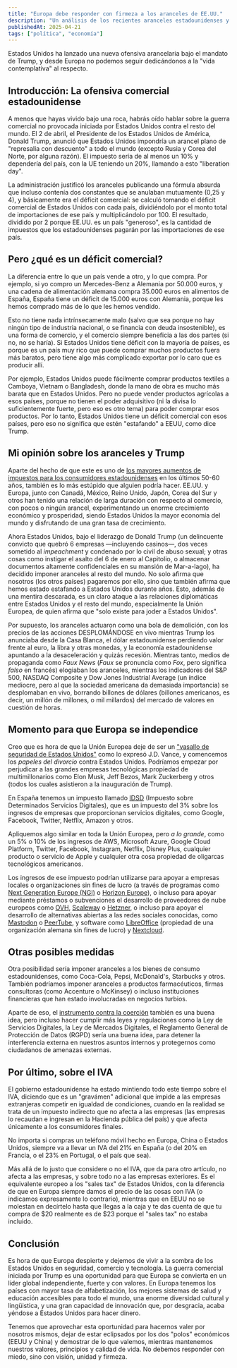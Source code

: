 ```yaml
---
title: "Europa debe responder con firmeza a los aranceles de EE.UU."
description: "Un análisis de los recientes aranceles estadounidenses y una propuesta de estrategia de respuesta europea."
publishedAt: 2025-04-21
tags: ["política", "economía"]
---
```


Estados Unidos ha lanzado una nueva ofensiva arancelaria bajo el mandato de Trump, y desde Europa no podemos seguir dedicándonos a la "vida contemplativa" al respecto.

## Introducción: La ofensiva comercial estadounidense

A menos que hayas vivido bajo una roca, habrás oído hablar sobre la guerra comercial no provocada iniciada por Estados Unidos contra el resto del mundo. El 2 de abril, el Presidente de los Estados Unidos de América, Donald Trump, anunció que Estados Unidos impondría un arancel plano de "represalia con descuento" a todo el mundo (excepto Rusia y Corea del Norte, por alguna razón). El impuesto sería de al menos un 10% y dependería del país, con la UE teniendo un 20%, llamando a esto "liberation day".

La administración justificó los aranceles publicando una fórmula absurda que incluso contenía dos constantes que se anulaban mutuamente (0,25 y 4), y básicamente era el déficit comercial: se calculó tomando el déficit comercial de Estados Unidos con cada país, dividiéndolo por el monto total de importaciones de ese país y multiplicándolo por 100. El resultado, dividido por 2 porque EE.UU. es un país "generoso", es la cantidad de impuestos que los estadounidenses pagarán por las importaciones de ese país.

## Pero ¿qué es un déficit comercial?

La diferencia entre lo que un país vende a otro, y lo que compra. Por ejemplo, si yo compro un Mercedes-Benz a Alemania por 50.000 euros, y una cadena de alimentación alemana compra 35.000 euros en alimentos de España, España tiene un déficit de 15.000 euros con Alemania, porque les hemos comprado más de lo que les hemos vendido. 

Esto no tiene nada intrínsecamente malo (salvo que sea porque no hay ningún tipo de industria nacional, o se financia con deuda insostenible), es una forma de comercio, y el comercio siempre beneficia a las dos partes (si no, no se haría). Si Estados Unidos tiene déficit con la mayoría de países, es porque es un país muy rico que puede comprar muchos productos fuera más baratos, pero tiene algo más complicado exportar por lo caro que es producir allí.

Por ejemplo, Estados Unidos puede fácilmente comprar productos textiles a Camboya, Vietnam o Bangladesh, donde la mano de obra es mucho más barata que en Estados Unidos. Pero no puede vender productos agrícolas a esos países, porque no tienen el poder adquisitivo (ni la divisa lo suficientemente fuerte, pero eso es otro tema) para poder comprar esos productos. Por lo tanto, Estados Unidos tiene un déficit comercial con esos países, pero eso no significa que estén "estafando" a EEUU, como dice Trump.

## Mi opinión sobre los aranceles y Trump

Aparte del hecho de que este es uno de [los mayores aumentos de impuestos para los consumidores estadounidenses](https://www.reuters.com/markets/us/trumps-tariffs-are-largest-us-tax-hike-since-1968-jpm-warns-2025-04-03/) en los últimos 50-60 años, también es lo más estúpido que alguien podría hacer. EE.UU. y Europa, junto con Canadá, México, Reino Unido, Japón, Corea del Sur y otros han tenido una relación de larga duración con respecto al comercio, con pocos o ningún arancel, experimentando un enorme crecimiento económico y prosperidad, siendo Estados Unidos la mayor economía del mundo y disfrutando de una gran tasa de crecimiento.

Ahora Estados Unidos, bajo el liderazgo de Donald Trump (un delincuente convicto que quebró 6 empresas —incluyendo casinos—, dos veces sometido al _impeachment_ y condenado por lo civil de abuso sexual; y otras cosas como instigar el asalto del 6 de enero al Capitolio, o almacenar documentos altamente confidenciales en su mansión de Mar-a-lago), ha decidido imponer aranceles al resto del mundo. No solo afirma que nosotros (los otros países) pagaremos por ello, sino que también afirma que hemos estado estafando a Estados Unidos durante años. Esto, además de una mentira descarada, es un claro ataque a las relaciones diplomáticas entre Estados Unidos y el resto del mundo, especialmente la Unión Europea, de quien afirma que "solo existe para joder a Estados Unidos".

Por supuesto, los aranceles actuaron como una bola de demolición, con los precios de las acciones DESPLOMÁNDOSE en vivo mientras Trump los anunciaba desde la Casa Blanca, el dólar estadounidense perdiendo valor frente al euro, la libra y otras monedas, y la economía estadounidense apuntando a la desaceleración y quizás recesión. Mientras tanto, medios de propaganda como _Faux News_ (_Faux_ se pronuncia como _Fox_, pero significa _falso_ en francés) elogiaban los aranceles, mientras los indicadores del S&P 500, NASDAQ Composite y Dow Jones Industrial Average (un índice mediocre, pero al que la sociedad americana da demasiada importancia) se desplomaban en vivo, borrando billones de dólares (billones americanos, es decir, un millón de millones, o mil millardos) del mercado de valores en cuestión de horas.

## Momento para que Europa se independice

Creo que es hora de que la Unión Europea deje de ser un ["vasallo de seguridad de Estados Unidos"](https://www.politico.eu/article/jd-vance-europe-permanent-security-vassal-united-states/) como lo expresó J.D. Vance, y comencemos los _papeles del divorcio_ contra Estados Unidos. Podríamos empezar por perjudicar a las grandes empresas tecnológicas propiedad de multimillonarios como Elon Musk, Jeff Bezos, Mark Zuckerberg y otros (todos los cuales asistieron a la inauguración de Trump).

En España tenemos un impuesto llamado [IDSD](https://sede.agenciatributaria.gob.es/static_files/Sede/Tema/Normativa/Otros_impuestos/LAW_4_2020-TAX_ON_CERTAIN_DIGITAL_SERVICES.pdf) (Impuesto sobre Determinados Servicios Digitales), que es un impuesto del 3% sobre los ingresos de empresas que proporcionan servicios digitales, como Google, Facebook, Twitter, Netflix, Amazon y otros.

Apliquemos algo similar en toda la Unión Europea, pero _a lo grande_, como un 5% o 10% de los ingresos de AWS, Microsoft Azure, Google Cloud Platform, Twitter, Facebook, Instagram, Netflix, Disney Plus, cualquier producto o servicio de Apple y cualquier otra cosa propiedad de oligarcas tecnológicos americanos.

Los ingresos de ese impuesto podrían utilizarse para apoyar a empresas locales o organizaciones sin fines de lucro (a través de programas como [Next Generation Europe (NGI)](https://ngi.eu) o [Horizon Europe](https://ec.europa.eu/programmes/horizon2020/)), o incluso para apoyar mediante préstamos o subvenciones el desarrollo de proveedores de nube europeos como [OVH](https://www.ovhcloud.com), [Scaleway](https://www.scaleway.com/en/) o [Hetzner](https://www.hetzner.com/), o incluso para apoyar el desarrollo de alternativas abiertas a las redes sociales conocidas, como [Mastodon](https://joinmastodon.org) o [PeerTube](https://joinpeertube.org/), y software como [LibreOffice](https://www.libreoffice.org/) (propiedad de una organización alemana sin fines de lucro) y [Nextcloud](https://nextcloud.com/).

## Otras posibles medidas

Otra posibilidad sería imponer aranceles a los bienes de consumo estadounidenses, como Coca-Cola, Pepsi, McDonald's, Starbucks y otros. También podríamos imponer aranceles a productos farmacéuticos, firmas consultoras (como Accenture o McKinsey) o incluso instituciones financieras que han estado involucradas en negocios turbios.

Aparte de eso, el [instrumento contra la coerción](https://www.europarl.europa.eu/topics/es/article/20230915STO05214/instrumento-contra-la-coercion-economica-nueva-medida-para-proteger-el-comercio) también es una buena idea, pero incluso hacer cumplir más leyes y regulaciones como la Ley de Servicios Digitales, la Ley de Mercados Digitales, el Reglamento General de Protección de Datos (RGPD) sería una buena idea, para detener la interferencia externa en nuestros asuntos internos y protegernos como ciudadanos de amenazas externas.

## Por último, sobre el IVA

El gobierno estadounidense ha estado mintiendo todo este tiempo sobre el IVA, diciendo que es un "gravámen" adicional que impide a las empresas extranjeras competir en igualdad de condiciones, cuando en la realidad se trata de un impuesto indirecto que no afecta a las empresas (las empresas lo recaudan e ingresan en la Hacienda pública del país) y que afecta únicamente a los consumidores finales.

No importa si compras un teléfono móvil hecho en Europa, China o Estados Unidos, siempre va a llevar un IVA del 21% en España (o del 20% en Francia, o el 23% en Portugal, o el país que sea).

Más allá de lo justo que considere o no el IVA, que da para otro artículo, no afecta a las empresas, y sobre todo no a las empresas exteriores. Es el equivalente europeo a los "sales tax" de Estados Unidos, con la diferencia de que en Europa siempre damos el precio de las cosas con IVA (o indicamos expresamente lo contrario), mientras que en EEUU no se molestan en decírtelo hasta que llegas a la caja y te das cuenta de que tu compra de $20 realmente es de $23 porque el "sales tax" no estaba incluido.

## Conclusión

Es hora de que Europa despierte y dejemos de vivir a la sombra de los Estados Unidos en seguridad, comercio y tecnología. La guerra comercial iniciada por Trump es una oportunidad para que Europa se convierta en un líder global independiente, fuerte y con valores. En Europa tenemos los países con mayor tasa de alfabetización, los mejores sistemas de salud y educación accesibles para todo el mundo, una enorme diversidad cultural y lingüistica, y una gran capacidad de innovación que, por desgracia, acaba yéndose a Estados Unidos para hacer dinero.

Tenemos que aprovechar esta oportunidad para hacernos valer por nosotros mismos, dejar de estar eclipsados por los dos "polos" económicos (EEUU y China) y demostrar de lo que valemos, mientras mantenemos nuestros valores, principios y calidad de vida. No debemos responder con miedo, sino con visión, unidad y firmeza.

